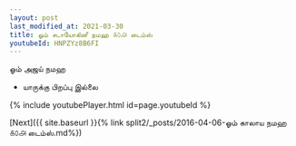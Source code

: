 ```yaml
---
layout: post
last_modified_at: 2021-03-30
title: ஓம் சடாயோகினீ நமஹ ௧௦௮ டைம்ஸ்
youtubeId: HNPZYz8B6FI
---
```

 
 
 ஓம் அஜய் நமஹ  
 
 -  யாருக்கு பிறப்பு இல்லை 
 
  
 
  
 
 
 
 
 
 


{% include youtubePlayer.html id=page.youtubeId %}
 
[Next]({{ site.baseurl }}{% link  split2/_posts/2016-04-06-ஓம் காலாய நமஹ ௧௦௮ டைம்ஸ்.md%})
 
